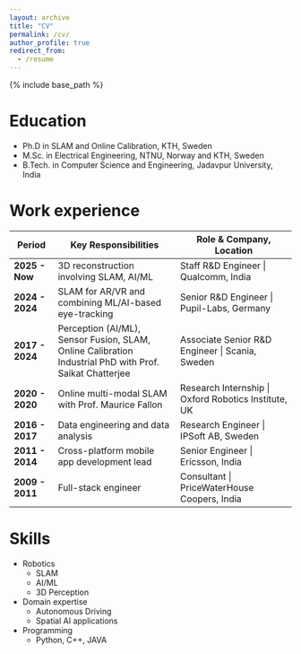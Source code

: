 ```yaml
---
layout: archive
title: "CV"
permalink: /cv/
author_profile: true
redirect_from:
  - /resume
---
```


{% include base_path %}

Education
======

* Ph.D in SLAM and Online Calibration, KTH, Sweden
* M.Sc. in Electrical Engineering, NTNU, Norway and KTH, Sweden
* B.Tech. in Computer Science and Engineering, Jadavpur University, India

Work experience
======

| Period              | Key Responsibilities                                | Role & Company, Location        |
|---------------------|-----------------------------------------------------|---------------------------------
| **2025 - Now**   | 3D reconstruction involving SLAM, AI/ML          | Staff R&D Engineer \| Qualcomm, India             |
| **2024 - 2024**  | SLAM for AR/VR and combining ML/AI-based eye-tracking | Senior R&D Engineer \| Pupil-Labs, Germany        |
| **2017 - 2024**  | Perception (AI/ML), Sensor Fusion, SLAM, Online Calibration <br> Industrial PhD with Prof. Saikat Chatterjee | Associate Senior R&D Engineer \| Scania, Sweden |
| **2020 - 2020**  | Online multi-modal SLAM with Prof. Maurice Fallon | Research Internship \| Oxford Robotics Institute, UK |
| **2016 - 2017**  | Data engineering and data analysis                | Research Engineer \| IPSoft AB, Sweden             |
| **2011 - 2014**  | Cross-platform mobile app development lead        | Senior Engineer \| Ericsson, India                 |
| **2009 - 2011**  | Full-stack engineer                                | Consultant \| PriceWaterHouse Coopers, India       |


Skills
======
* Robotics
  * SLAM
  * AI/ML
  * 3D Perception
* Domain expertise
  * Autonomous Driving
  * Spatial AI applications
* Programming
  * Python, C++, JAVA

<!--  
Talks
======
  <ul>{% for post in site.talks %}
    {% include archive-single-talk-cv.html %}
  {% endfor %}</ul>

Teaching
======
  <ul>{% for post in site.teaching %}
    {% include archive-single-cv.html %}
  {% endfor %}</ul>


Service and leadership
======
* Currently signed in to 43 different slack teams
-->